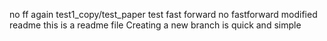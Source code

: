no ff again
test1_copy/test_paper
test
fast forward
no fastforward
modified readme
this is a readme file
Creating a new branch is quick and simple
